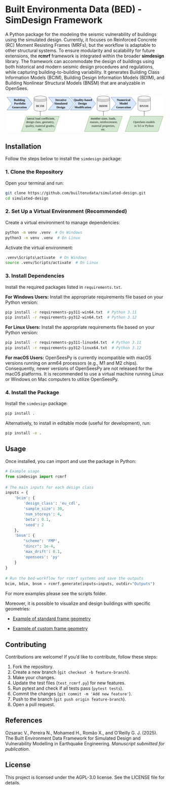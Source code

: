 # Built Environmenta Data (BED) - SimDesign Framework
A Python package for the modeling the seismic vulnerability of buildings using the simulated design. Currently, it focuses on Reinforced Concrete (RC) Moment Resisting Frames (MRFs), but the workflow is adaptable to other structural systems. To ensure modularity and scalability for future extensions, the **rcmrf** framework is integrated within the broader **simdesign** library. The framework can accommodate the design of buildings using both historical and modern seismic design procedures and regulations, while capturing building-to-building variability. It generates Building Class Information Models (BCIM), Building Design Information Models (BDIM), and Building Nonlinear Structural Models (BNSM) that are analyzable in OpenSees.

![Service](./Workflow.svg)

## Installation

Follow the steps below to install the `simdesign` package:

### 1. Clone the Repository
   Open your terminal and run:
   ```bash
   git clone https://github.com/builtenvdata/simulated-design.git
   cd simulated-design
   ```

### 2. Set Up a Virtual Environment (Recommended)
   Create a virtual environment to manage dependencies:
   ```bash
   python -m venv .venv  # On Windows
   python3 -m venv .venv  # On Linux
   ```
   Activate the virtual environment:
   ```bash
   .venv\Scripts\activate  # On Windows
   source .venv/Scripts/activate  # On Linux
   ```

### 3. Install Dependencies
   Install the required packages listed in `requirements.txt`.

   **For Windows Users:** Install the appropriate requirements file based on your Python version:
   ```bash
   pip install -r requirements-py311-win64.txt  # Python 3.11
   pip install -r requirements-py312-win64.txt  # Python 3.12
   ```
   **For Linux Users:** Install the appropriate requirements file based on your Python version:
   ```bash
   pip install -r requirements-py311-linux64.txt  # Python 3.11
   pip install -r requirements-py312-linux64.txt  # Python 3.12
   ```
   **For macOS Users:** OpenSeesPy is currently incompatible with macOS versions running on arm64 processors (e.g., M1 and M2 chips). Consequently, newer versions of OpenSeesPy are not released for the macOS platforms. It is recommended to use a virtual machine running Linux or Windows on Mac computers to utilize OpenSeesPy.

### 4. Install the Package
   Install the `simdesign` package:
   ```bash
   pip install .
   ```

   Alternatively, to install in editable mode (useful for development), run:
   ```bash
   pip install -e .
   ```

## Usage

Once installed, you can import and use the package in Python:

```python
# Example usage
from simdesign import rcmrf

# The main inputs for each design class
inputs = {
    'bcim': {
        'design_class': 'eu_cdl',
        'sample_size': 30,
        'num_storeys': 4,
        'beta': 0.1,
        'seed': 2
    },
    'bnsm': {
        "scheme": 'FMP',
        "dincr": 1e-4,
        'max_drift': 0.1,
        'opensees': 'py'
    }
}

# Run the bed-workflow for rcmrf systems and save the outputs
bcim, bdim, bnsm = rcmrf.generate(inputs=inputs, outdir="Outputs")
```

For more examples please see the scripts folder.

Moreover, it is possible to visualize and design buildings with specific geometries:

- [Example of standard frame geometry](https://htmlpreview.github.io/?https://raw.githubusercontent.com//builtenvdata/simulated-design/blob/main/tmp/simple-uniform-geometry.html)

- [Example of custom frame geometry](https://htmlpreview.github.io/?https://raw.githubusercontent.com//builtenvdata/simulated-design/blob/main/tmp/irregular-geometry.html)

## Contributing

Contributions are welcome! If you’d like to contribute, follow these steps:
1. Fork the repository.
2. Create a new branch (`git checkout -b feature-branch`).
3. Make your changes.
4. Update the test files (`test_rcmrf.py`) for new features.
5. Run pytest and check if all tests pass (`pytest tests`).
6. Commit the changes (`git commit -m 'Add new feature'`).
7. Push to the branch (`git push origin feature-branch`).
8. Open a pull request.

## References
Ozsarac V., Pereira N., Mohamed H., Romão X., and O'Reilly G. J. (2025). The Built Environment Data Framework for Simulated Design and Vulnerability Modelling in Earthquake Engineering. *Manuscript submitted for publication*.

## License
This project is licensed under the AGPL-3.0 license. See the LICENSE file for details.

